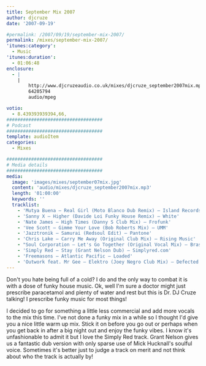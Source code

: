 ```yaml
---
title: September Mix 2007
author: djcruze
date: '2007-09-19'

#permalink: /2007/09/19/september-mix-2007/
permalink: /mixes/september-mix-2007/
'itunes:category':
  - Music
'itunes:duration':
  - 01:06:48
enclosure:
  - |
    |
        http://www.djcruzeaudio.co.uk/mixes/djcruze_september2007mix.mp3
        64205794
        audio/mpeg

votio:
  - 8.439393939394,66,
###################################
# Podcast
###################################
template: audioItem
categories:
  - Mixes

###################################
# Media details
###################################
media:
  image: 'images/mixes/september07mix.jpg'
  content: 'audio/mixes/djcruze_september2007mix.mp3'
  length: '01:00:00'
  keywords: ''
  tracklist:
    - 'Mutya Buena – Real Girl (Moto Blanco Dub Remix) – Island Records'
    - 'Sanny X – Higher (Davide Loi Funky House Remix) – White'
    - 'Nate James – High Times (Danny S Club Mix) – Frofunk'
    - 'Vee Scott – Gimme Your Love (Bob Roberts Mix) – UMM'
    - 'Jazztronik – Samurai (Redsoul Edit) – Pantone'
    - 'Chris Lake – Carry Me Away (Original Club Mix) – Rising Music'
    - "Soul Corporation – Let's Go Together (Original Vocal Mix) – Brass"
    - 'Simply Red – Stay (Grant Nelson Dub) – Simplyred.com'
    - 'Freemasons – Atlantic Pacific – Loaded'
    - 'Outwork feat. Mr Gee – Elektro (Joey Negro Club Mix) – Defected'
---
```


Don't you hate being full of a cold? I do and the only way to combat it is with a dose of funky house music. Ok, well I'm sure a doctor might just prescribe paracetamol and plenty of water and rest but this is Dr. DJ Cruze talking! I prescribe funky music for most things!

I decided to go for something a little less commercial and add more vocals to the mix this time. I've not done a funky mix in a while so I thought I'd give you a nice little warm up mix. Stick it on before you go out or perhaps when you get back in after a big night out and enjoy the funky vibes. I know it's unfashionable to admit it but I love the Simply Red track. Grant Nelson gives us a fantastic dub version with only sparse use of Mick Hucknall's soulful voice. Sometimes it's better just to judge a track on merit and not think about who the track is actually by!

[1]: http://www.djcruzeaudio.co.uk/mixes/djcruze_september2007mix.mp3
